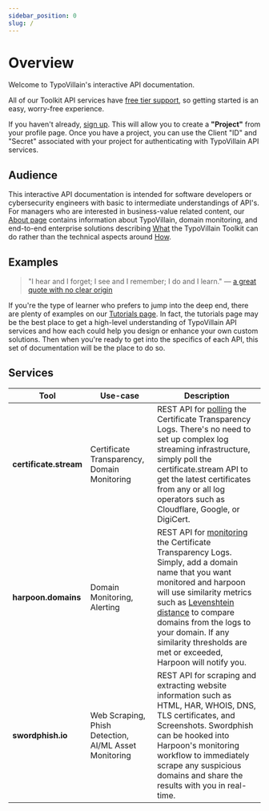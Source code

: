 ```yaml
---
sidebar_position: 0
slug: /
---
```


# Overview

Welcome to TypoVillain's interactive API documentation.

All of our Toolkit API services have <u>free tier support</u>, so getting started is an easy, worry-free experience.

If you haven't already, <a href="https://auth.typovillain.com/login?client_id=6gnt6nvgsk07jomm8ie538gkdt&response_type=code&scope=aws.cognito.signin.user.admin+email+openid&redirect_uri=https%3A%2F%2Fapi.typovillain.com%2Foauth2%2Fcallback">sign up</a>. This will allow you to create a <b>"Project"</b> from your profile page. Once you have a project, you can use the Client "ID" and "Secret" associated with your project for authenticating with TypoVillain API services.

## Audience

This interactive API documentation is intended for software developers or cybersecurity engineers with basic to intermediate understandings of API's. For managers who are interested in business-value related content, our [About page](/about/intro) contains information about TypoVillain, domain monitoring, and end-to-end enterprise solutions describing <u>What</u> the TypoVillain Toolkit can do rather than the technical aspects around <u>How</u>.

## Examples

> "I hear and I forget; I see and I remember; I do and I learn." — [a great quote with no clear origin](https://english.stackexchange.com/questions/226886/origin-of-i-hear-and-i-forget-i-see-and-i-remember-i-do-and-i-understand)

If you're the type of learner who prefers to jump into the deep end, there are plenty of examples on our [Tutorials page](/about/tutorials/intro). In fact, the tutorials page may be the best place to get a high-level understanding of TypoVillain API services and how each could help you design or enhance your own custom solutions. Then when you're ready to get into the specifics of each API, this set of documentation will be the place to do so.


## Services

| Tool      | Use-case   | Description |
| --------------------------------- | --------------------------------- | --------------------------------- |
| <b>certificate.stream</b>        | Certificate Transparency, Domain Monitoring | REST API for <u>polling</u> the Certificate Transparency Logs. There's no need to set up complex log streaming infrastructure, simply poll the certificate.stream API to get the latest certificates from any or all log operators such as Cloudflare, Google, or DigiCert.        |
| <b>harpoon.domains</b>           | Domain Monitoring, Alerting | REST API for <u>monitoring</u> the Certificate Transparency Logs. Simply, add a domain name that you want monitored and harpoon will use similarity metrics such as [Levenshtein distance](https://en.wikipedia.org/wiki/Levenshtein_distance) to compare domains from the logs to your domain. If any similarity thresholds are met or exceeded, Harpoon will notify you.       |
| <b>swordphish.io</b>             | Web Scraping, Phish Detection, AI/ML Asset Monitoring | REST API for scraping and extracting website information such as HTML, HAR, WHOIS, DNS, TLS certificates, and Screenshots. Swordphish can be hooked into Harpoon's monitoring workflow to immediately scrape any suspicious domains and share the results with you in real-time.    |

<!-- 
The diagram below illustrates the relationships between Villain's API services. When used together these services are able to create a robust, end-to-end anti-phishing and domain monitoring workflows. However, each of these services is capable of acting entirely independent of one another. This allows the developer the freedom to pick and choose the API(s) that best fit their particular use-case without the need to completely redesign existing workflows.

![Overview](services-overview.png) -->


